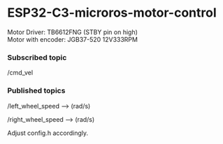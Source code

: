 # ESP32-C3-microros-motor-control
Motor Driver: TB6612FNG (STBY pin on high)  
Motor with encoder: JGB37-520 12V333RPM

### Subscribed topic  
/cmd_vel

### Published topics  

/left_wheel_speed --> (rad/s)  

/right_wheel_speed --> (rad/s)  

Adjust config.h accordingly.
